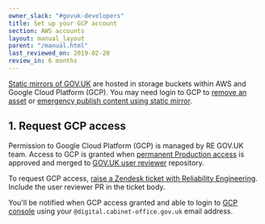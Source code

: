 ```yaml
---
owner_slack: "#govuk-developers"
title: Set up your GCP account
section: AWS accounts
layout: manual_layout
parent: "/manual.html"
last_reviewed_on: 2019-02-20
review_in: 6 months
---
```


[Static mirrors of GOV.UK](/manual/fall-back-to-mirror.html) are hosted in storage buckets within AWS and Google Cloud Platform (GCP). You may need login to GCP to [remove an asset](/manual/howto-manually-remove-assets.html) or [emergency publish content using static mirror](manual/fall-back-to-mirror.html#emergency-publishing-using-the-static-mirror).

## 1. Request GCP access

Permission to Google Cloud Platform (GCP) is managed by RE GOV.UK team. Access to GCP is granted when [permanent Production access](manual/rules-for-getting-production-access.html) is approved and merged to 
[GOV.UK user reviewer](https://github.com/alphagov/govuk-user-reviewer) repository. 

To request GCP access, [raise a Zendesk ticket with Reliability Engineering](https://docs.publishing.service.gov.uk/manual/raising-issues-with-reliability-engineering.html#raising-a-zendesk-ticket-with-reliability-engineering). Include the user reviewer PR in the ticket body.

You'll be notified when GCP access granted and able to login to [GCP console](https://console.cloud.google.com/) using your `@digital.cabinet-office.gov.uk` email address. 
